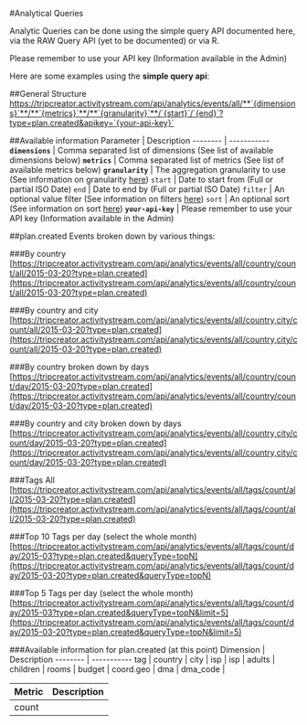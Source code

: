 #Analytical Queries

Analytic Queries can be done using the simple query API documented here, via the RAW Query API (yet to be documented) or via R.

Please remember to use your API key (Information available in the Admin)


Here are some examples using the **simple query api**:

##General Structure
https://tripcreator.activitystream.com/api/analytics/events/all/**`{dimensions}`**/**`{metrics}`**/**`{granularity}`**/`{start}`/`{end}`?type=plan.created&apikey=`{your-api-key}`

##Available information
Parameter | Description
-------- | -----------
**`dimensions`** | Comma separated list of dimensions (See list of available dimensions below) 
**`metrics`** | Comma separated list of metrics (See list of available metrics below) 
**`granularity`** | The aggregation granularity to use (See information on granularity [here](/analytics.html#time-series-queries))
`start` | Date to start from (Full or partial ISO Date) 
`end` | Date to end by (Full or partial ISO Date)
`filter` | An optional value filter (See information on filters [here](/analytics.html#time-series-queries))
`sort` | An optional sort (See information on sort [here](/analytics.html#time-series-queries))
**`your-api-key`** | Please remember to use your API key (Information available in the Admin)

##plan.created Events broken down by various things: 

###By country
[https://tripcreator.activitystream.com/api/analytics/events/all/country/count/all/2015-03-20?type=plan.created](https://tripcreator.activitystream.com/api/analytics/events/all/country/count/all/2015-03-20?type=plan.created)

###By country and city
[https://tripcreator.activitystream.com/api/analytics/events/all/country,city/count/all/2015-03-20?type=plan.created](https://tripcreator.activitystream.com/api/analytics/events/all/country,city/count/all/2015-03-20?type=plan.created)

###By country broken down by days
[https://tripcreator.activitystream.com/api/analytics/events/all/country/count/day/2015-03-20?type=plan.created](https://tripcreator.activitystream.com/api/analytics/events/all/country/count/day/2015-03-20?type=plan.created)

###By country and city broken down by days
[https://tripcreator.activitystream.com/api/analytics/events/all/country,city/count/day/2015-03-20?type=plan.created](https://tripcreator.activitystream.com/api/analytics/events/all/country,city/count/day/2015-03-20?type=plan.created)

###Tags All
[https://tripcreator.activitystream.com/api/analytics/events/all/tags/count/all/2015-03-20?type=plan.created](https://tripcreator.activitystream.com/api/analytics/events/all/tags/count/all/2015-03-20?type=plan.created)

###Top 10 Tags per day (select the whole month)
[https://tripcreator.activitystream.com/api/analytics/events/all/tags/count/day/2015-03?type=plan.created&queryType=topN](https://tripcreator.activitystream.com/api/analytics/events/all/tags/count/day/2015-03-20?type=plan.created&queryType=topN)

###Top 5 Tags per day (select the whole month)
[https://tripcreator.activitystream.com/api/analytics/events/all/tags/count/day/2015-03?type=plan.created&queryType=topN&limit=5](https://tripcreator.activitystream.com/api/analytics/events/all/tags/count/day/2015-03-20?type=plan.created&queryType=topN&limit=5)


###Available information for plan.created (at this point)
Dimension | Description
-------- | -----------
tag | 
country | 
city | 
isp | 
isp |
adults | 
children | 
rooms | 
budget |
coord.geo |
dma |
dma_code |


Metric | Description
-------- | -----------
count | 

